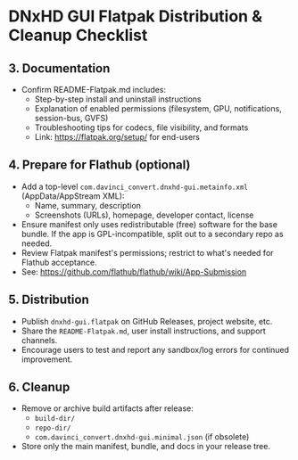 # DNxHD GUI Flatpak Distribution & Cleanup Checklist

## 3. Documentation
- Confirm README-Flatpak.md includes:
  - Step-by-step install and uninstall instructions
  - Explanation of enabled permissions (filesystem, GPU, notifications, session-bus, GVFS)
  - Troubleshooting tips for codecs, file visibility, and formats
  - Link: https://flatpak.org/setup/ for end-users

## 4. Prepare for Flathub (optional)
- Add a top-level `com.davinci_convert.dnxhd-gui.metainfo.xml` (AppData/AppStream XML):
  - Name, summary, description
  - Screenshots (URLs), homepage, developer contact, license
- Ensure manifest only uses redistributable (free) software for the base bundle. If the app is GPL-incompatible, split out to a secondary repo as needed.
- Review Flatpak manifest's permissions; restrict to what's needed for Flathub acceptance.
- See: https://github.com/flathub/flathub/wiki/App-Submission

## 5. Distribution
- Publish `dnxhd-gui.flatpak` on GitHub Releases, project website, etc.
- Share the `README-Flatpak.md`, user install instructions, and support channels.
- Encourage users to test and report any sandbox/log errors for continued improvement.

## 6. Cleanup
- Remove or archive build artifacts after release:
  - `build-dir/`
  - `repo-dir/`
  - `com.davinci_convert.dnxhd-gui.minimal.json` (if obsolete)
- Store only the main manifest, bundle, and docs in your release tree.

